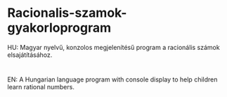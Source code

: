 # Racionalis-szamok-gyakorloprogram
HU:
Magyar nyelvű, konzolos megjelenítésű program a racionális számok elsajátításához.
#
EN:
A Hungarian language program with console display to help children learn rational numbers.
